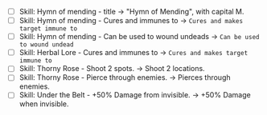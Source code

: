 - [ ] Skill: Hymn of mending - title -> "Hymn of Mending", with capital M.
- [ ] Skill: Hymn of mending - Cures and immunes to -> `Cures and makes target immune to`
- [ ] Skill: Hymn of mending - Can be used to wound undeads -> `Can be used to wound undead`
- [ ] Skill: Herbal Lore - Cures and immunes to -> `Cures and makes target immune to`
- [ ] Skill: Thorny Rose - Shoot 2 spots. -> Shoot 2 locations.
- [ ] Skill: Thorny Rose - Pierce through enemies. -> Pierces through enemies.
- [ ] Skill: Under the Belt - +50% Damage from invisible. -> +50% Damage when invisible.

